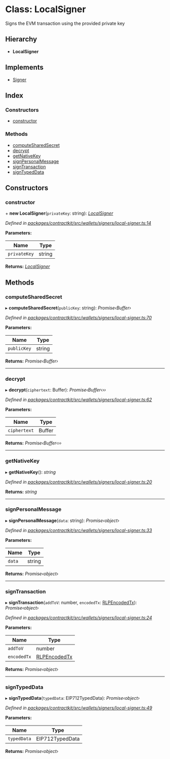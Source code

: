 # Class: LocalSigner

Signs the EVM transaction using the provided private key

## Hierarchy

* **LocalSigner**

## Implements

* [Signer](../interfaces/_wallets_signers_signer_.signer.md)

## Index

### Constructors

* [constructor](_wallets_signers_local_signer_.localsigner.md#constructor)

### Methods

* [computeSharedSecret](_wallets_signers_local_signer_.localsigner.md#computesharedsecret)
* [decrypt](_wallets_signers_local_signer_.localsigner.md#decrypt)
* [getNativeKey](_wallets_signers_local_signer_.localsigner.md#getnativekey)
* [signPersonalMessage](_wallets_signers_local_signer_.localsigner.md#signpersonalmessage)
* [signTransaction](_wallets_signers_local_signer_.localsigner.md#signtransaction)
* [signTypedData](_wallets_signers_local_signer_.localsigner.md#signtypeddata)

## Constructors

###  constructor

\+ **new LocalSigner**(`privateKey`: string): *[LocalSigner](_wallets_signers_local_signer_.localsigner.md)*

*Defined in [packages/contractkit/src/wallets/signers/local-signer.ts:14](https://github.com/celo-org/celo-monorepo/blob/master/packages/contractkit/src/wallets/signers/local-signer.ts#L14)*

**Parameters:**

Name | Type |
------ | ------ |
`privateKey` | string |

**Returns:** *[LocalSigner](_wallets_signers_local_signer_.localsigner.md)*

## Methods

###  computeSharedSecret

▸ **computeSharedSecret**(`publicKey`: string): *Promise‹Buffer›*

*Defined in [packages/contractkit/src/wallets/signers/local-signer.ts:70](https://github.com/celo-org/celo-monorepo/blob/master/packages/contractkit/src/wallets/signers/local-signer.ts#L70)*

**Parameters:**

Name | Type |
------ | ------ |
`publicKey` | string |

**Returns:** *Promise‹Buffer›*

___

###  decrypt

▸ **decrypt**(`ciphertext`: Buffer): *Promise‹Buffer‹››*

*Defined in [packages/contractkit/src/wallets/signers/local-signer.ts:62](https://github.com/celo-org/celo-monorepo/blob/master/packages/contractkit/src/wallets/signers/local-signer.ts#L62)*

**Parameters:**

Name | Type |
------ | ------ |
`ciphertext` | Buffer |

**Returns:** *Promise‹Buffer‹››*

___

###  getNativeKey

▸ **getNativeKey**(): *string*

*Defined in [packages/contractkit/src/wallets/signers/local-signer.ts:20](https://github.com/celo-org/celo-monorepo/blob/master/packages/contractkit/src/wallets/signers/local-signer.ts#L20)*

**Returns:** *string*

___

###  signPersonalMessage

▸ **signPersonalMessage**(`data`: string): *Promise‹object›*

*Defined in [packages/contractkit/src/wallets/signers/local-signer.ts:33](https://github.com/celo-org/celo-monorepo/blob/master/packages/contractkit/src/wallets/signers/local-signer.ts#L33)*

**Parameters:**

Name | Type |
------ | ------ |
`data` | string |

**Returns:** *Promise‹object›*

___

###  signTransaction

▸ **signTransaction**(`addToV`: number, `encodedTx`: [RLPEncodedTx](../interfaces/_utils_signing_utils_.rlpencodedtx.md)): *Promise‹object›*

*Defined in [packages/contractkit/src/wallets/signers/local-signer.ts:24](https://github.com/celo-org/celo-monorepo/blob/master/packages/contractkit/src/wallets/signers/local-signer.ts#L24)*

**Parameters:**

Name | Type |
------ | ------ |
`addToV` | number |
`encodedTx` | [RLPEncodedTx](../interfaces/_utils_signing_utils_.rlpencodedtx.md) |

**Returns:** *Promise‹object›*

___

###  signTypedData

▸ **signTypedData**(`typedData`: EIP712TypedData): *Promise‹object›*

*Defined in [packages/contractkit/src/wallets/signers/local-signer.ts:49](https://github.com/celo-org/celo-monorepo/blob/master/packages/contractkit/src/wallets/signers/local-signer.ts#L49)*

**Parameters:**

Name | Type |
------ | ------ |
`typedData` | EIP712TypedData |

**Returns:** *Promise‹object›*
